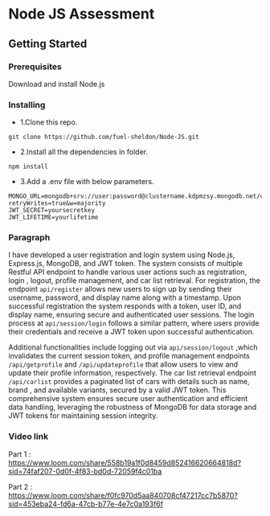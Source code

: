 # Node JS Assessment

## Getting Started

### Prerequisites

Download and install Node.js

### Installing

- 1.Clone this repo.

```
git clone https://github.com/fuel-sheldon/Node-JS.git
```

- 2.Install all the dependencies in folder.

```
npm install
```

- 3.Add a .env file with below parameters.

```
MONGO_URL=mongodb+srv://user:password@clustername.kdpmzsy.mongodb.net/collectionname?retryWrites=true&w=majority
JWT_SECRET=yoursecretkey
JWT_LIFETIME=yourlifetime
```

### Paragraph

I have developed a user registration and login system using Node.js, Express.js, MongoDB, and JWT token. The system consists of multiple Restful API endpoint to handle various user actions such as registration, login , logout, profile management, and car list retrieval. For registration, the endpoint `api/register` allows new users to sign up by sending their username, password, and display name along with a timestamp. Upon successful registration the system responds with a token, user ID, and display name, ensuring secure and authenticated user sessions. The login process at `api/session/login` follows a similar pattern, where users provide their credentials and receive a JWT token upon successful authentication.

Additional functionalities include logging out via `api/session/logout` ,which invalidates the current session token, and profile management endpoints `/api/getprofile` and `/api/updateprofile` that allow users to view and update their profile information, respectively. The car list retrieval endpoint `/api/carlist` provides a paginated list of cars with details such as name, brand , and available variants, secured by a valid JWT token. This comprehensive system ensures secure user authentication and efficient data handling, leveraging the robustness of MongoDB for data storage and JWT tokens for maintaining session integrity.

### Video link

Part 1 : https://www.loom.com/share/558b19a1f0d8459d852416620664818d?sid=74faf207-0d0f-4f83-bd0d-72059f4c01ba

Part 2 : https://www.loom.com/share/f0fc970d5aa840708cf47217cc7b5870?sid=453eba24-fd6a-47cb-b77e-4e7c0a193f6f
